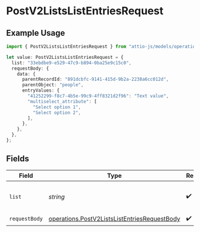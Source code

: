 # PostV2ListsListEntriesRequest

## Example Usage

```typescript
import { PostV2ListsListEntriesRequest } from "attio-js/models/operations/postv2listslistentries.js";

let value: PostV2ListsListEntriesRequest = {
  list: "33ebdbe9-e529-47c9-b894-0ba25e9c15c0",
  requestBody: {
    data: {
      parentRecordId: "891dcbfc-9141-415d-9b2a-2238a6cc012d",
      parentObject: "people",
      entryValues: {
        "41252299-f8c7-4b5e-99c9-4ff8321d2f96": "Text value",
        "multiselect_attribute": [
          "Select option 1",
          "Select option 2",
        ],
      },
    },
  },
};
```

## Fields

| Field                                                                                                        | Type                                                                                                         | Required                                                                                                     | Description                                                                                                  | Example                                                                                                      |
| ------------------------------------------------------------------------------------------------------------ | ------------------------------------------------------------------------------------------------------------ | ------------------------------------------------------------------------------------------------------------ | ------------------------------------------------------------------------------------------------------------ | ------------------------------------------------------------------------------------------------------------ |
| `list`                                                                                                       | *string*                                                                                                     | :heavy_check_mark:                                                                                           | N/A                                                                                                          | 33ebdbe9-e529-47c9-b894-0ba25e9c15c0                                                                         |
| `requestBody`                                                                                                | [operations.PostV2ListsListEntriesRequestBody](../../models/operations/postv2listslistentriesrequestbody.md) | :heavy_check_mark:                                                                                           | N/A                                                                                                          |                                                                                                              |